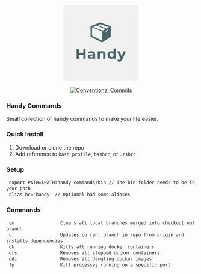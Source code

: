 <p align="center">
  <a href="https://github.com/jlemm45/handy-commands"><img src="./img/logo.png" width="200" alt="Logo"></a>
</p>

<p align="center">
  <a href="#badge"><img src="https://img.shields.io/badge/Conventional%20Commits-1.0.0-yellow.svg" alt="Conventional Commits"></a>
</p>

### Handy Commands

Small collection of handy commands to make your life easier.

### Quick Install

1. Download or clone the repo
2. Add reference to `bash_profile`, `bashrc`, or `.zshrc`

### Setup

```
 export PATH=$PATH:handy-commands/bin // The bin folder needs to be in your path
 alias hc='handy' // Optional had some aliases
```

### Commands

```
 cm                 Clears all local branches merged into checkout out branch
 u                  Updates current branch in repo from origin and installs dependencies
 dk                 Kills all running docker containers
 drs                Removes all stopped docker containers
 ddi                Removes all dangling docker images
 fp                 Kill processes running on a specific port
```
